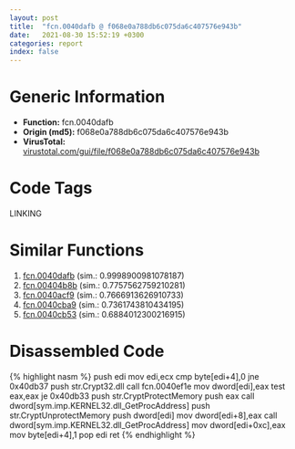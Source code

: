 ```yaml
---
layout: post
title:  "fcn.0040dafb @ f068e0a788db6c075da6c407576e943b"
date:   2021-08-30 15:52:19 +0300
categories: report
index: false
---
```


# Generic Information
- **Function:** fcn.0040dafb
- **Origin (md5):** f068e0a788db6c075da6c407576e943b
- **VirusTotal:** [virustotal.com/gui/file/f068e0a788db6c075da6c407576e943b][virustotal_ref]

# Code Tags
<span class="tag" id="LINKING">LINKING</span>


# Similar Functions

1. [fcn.0040dafb][similar_1_ref] (sim.: 0.9998900981078187)
2. [fcn.00404b8b][similar_2_ref] (sim.: 0.7757562759210281)
3. [fcn.0040acf9][similar_3_ref] (sim.: 0.7666913626910733)
4. [fcn.0040cba9][similar_4_ref] (sim.: 0.7361743810434195)
5. [fcn.0040cb53][similar_5_ref] (sim.: 0.6884012300216915)


# Disassembled Code

{% highlight nasm %}
push edi
mov edi,ecx
cmp byte[edi+4],0
jne 0x40db37
push str.Crypt32.dll
call fcn.0040ef1e
mov dword[edi],eax
test eax,eax
je 0x40db33
push str.CryptProtectMemory
push eax
call dword[sym.imp.KERNEL32.dll_GetProcAddress]
push str.CryptUnprotectMemory
push dword[edi]
mov dword[edi+8],eax
call dword[sym.imp.KERNEL32.dll_GetProcAddress]
mov dword[edi+0xc],eax
mov byte[edi+4],1
pop edi
ret 
{% endhighlight %}


[similar_1_ref]: /report/fcn.0040dafb@e02c832a2c768752009e071574e12967
[similar_2_ref]: /report/fcn.00404b8b@5f763449465a14d1cdb5ea67e2f984d0
[similar_3_ref]: /report/fcn.0040acf9@4c2db4ba96e80258daff665d7d7a016a
[similar_4_ref]: /report/fcn.0040cba9@319cf4affa41f752783e62f81908d682
[similar_5_ref]: /report/fcn.0040cb53@88e03379526f823ce2de3b236adcaf80
[virustotal_ref]: https://www.virustotal.com/gui/file/f068e0a788db6c075da6c407576e943b